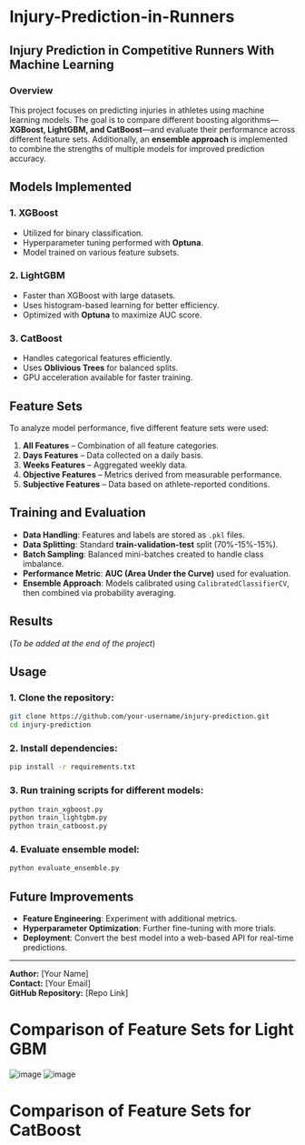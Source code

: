 # Injury-Prediction-in-Runners

## Injury Prediction in Competitive Runners With Machine Learning

### Overview
This project focuses on predicting injuries in athletes using machine learning models. The goal is to compare different boosting algorithms—**XGBoost, LightGBM, and CatBoost**—and evaluate their performance across different feature sets. Additionally, an **ensemble approach** is implemented to combine the strengths of multiple models for improved prediction accuracy.

## Models Implemented

### 1. XGBoost
- Utilized for binary classification.
- Hyperparameter tuning performed with **Optuna**.
- Model trained on various feature subsets.

### 2. LightGBM
- Faster than XGBoost with large datasets.
- Uses histogram-based learning for better efficiency.
- Optimized with **Optuna** to maximize AUC score.

### 3. CatBoost
- Handles categorical features efficiently.
- Uses **Oblivious Trees** for balanced splits.
- GPU acceleration available for faster training.

## Feature Sets
To analyze model performance, five different feature sets were used:

1. **All Features** – Combination of all feature categories.
2. **Days Features** – Data collected on a daily basis.
3. **Weeks Features** – Aggregated weekly data.
4. **Objective Features** – Metrics derived from measurable performance.
5. **Subjective Features** – Data based on athlete-reported conditions.

## Training and Evaluation

- **Data Handling**: Features and labels are stored as `.pkl` files.
- **Data Splitting**: Standard **train-validation-test** split (70%-15%-15%).
- **Batch Sampling**: Balanced mini-batches created to handle class imbalance.
- **Performance Metric**: **AUC (Area Under the Curve)** used for evaluation.
- **Ensemble Approach**: Models calibrated using `CalibratedClassifierCV`, then combined via probability averaging.

## Results
(*To be added at the end of the project*)

## Usage

### 1. Clone the repository:
```bash
git clone https://github.com/your-username/injury-prediction.git
cd injury-prediction
```

### 2. Install dependencies:
```bash
pip install -r requirements.txt
```

### 3. Run training scripts for different models:
```bash
python train_xgboost.py
python train_lightgbm.py
python train_catboost.py
```

### 4. Evaluate ensemble model:
```bash
python evaluate_ensemble.py
```

## Future Improvements
- **Feature Engineering**: Experiment with additional metrics.
- **Hyperparameter Optimization**: Further fine-tuning with more trials.
- **Deployment**: Convert the best model into a web-based API for real-time predictions.

---
**Author:** [Your Name]  
**Contact:** [Your Email]  
**GitHub Repository:** [Repo Link]




# Comparison of Feature Sets for Light GBM
![image](https://github.com/user-attachments/assets/413ae1f2-3566-4da0-b239-b6e46d8daaca)
![image](https://github.com/user-attachments/assets/9a0ada1c-b0c1-4329-a63b-9b45e9cbccbb)

# Comparison of Feature Sets for CatBoost
